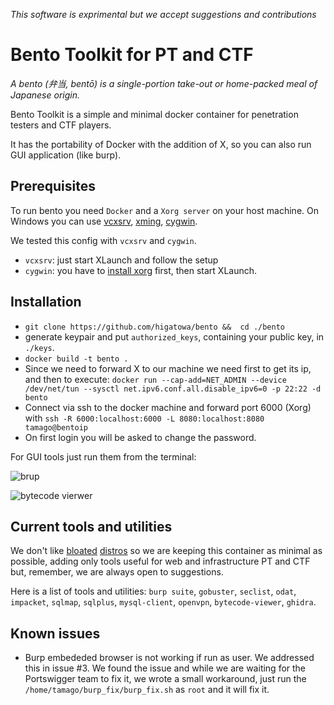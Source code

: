 _This software is exprimental but we accept suggestions and contributions_

# Bento Toolkit for PT and CTF

_A bento (弁当, bentō) is a single-portion take-out or home-packed meal of Japanese origin._

Bento Toolkit is a simple and minimal docker container for penetration testers and CTF players.

It has the portability of Docker with the addition of X, so you can also run GUI application (like burp).

## Prerequisites

To run bento you need `Docker`  and a `Xorg server` on your host machine.
On Windows you can use [vcxsrv](https://sourceforge.net/projects/vcxsrv/), [xming](https://sourceforge.net/projects/xming/), [cygwin](https://www.cygwin.com/).

We tested this config with `vcxsrv` and `cygwin`.

- `vcxsrv`: just start XLaunch and follow the setup
- `cygwin`: you have to [install xorg](https://x.cygwin.com/docs/ug/setup.html) first, then start XLaunch.
  
## Installation

- `git clone https://github.com/higatowa/bento &&  cd ./bento`
- generate keypair and put `authorized_keys`, containing your public key, in `./keys`.
- `docker build -t bento .`
- Since we need to forward X to our machine we need first to get its ip, and then to execute:
`docker run --cap-add=NET_ADMIN --device /dev/net/tun --sysctl net.ipv6.conf.all.disable_ipv6=0 -p 22:22 -d bento`
- Connect via ssh to the docker machine and forward port 6000 (Xorg) with `ssh -R 6000:localhost:6000 -L 8080:localhost:8080  tamago@bentoip`
- On first login you will be asked to change the password.

For GUI tools just run them from the terminal:

![brup](https://i.imgur.com/3kDhMGP.png)

![bytecode vierwer](https://imgur.com/LzktHZj.png)

## Current tools and utilities

We don't like [bloated](https://www.kali.org/) [distros](https://www.parrotsec.org/) so we are keeping this container as minimal as possible, adding only tools useful for web and infrastructure PT and CTF but, remember, we are always open to suggestions.

Here is a list of tools and utilities:
`burp suite`, `gobuster`, `seclist`, `odat`, `impacket`, `sqlmap`, `sqlplus`, `mysql-client`, `openvpn`, `bytecode-viewer`, `ghidra`.

## Known issues

- Burp embededed browser is not working if run as user.
    We addressed this in issue #3. We found the issue and while we are waiting for the Portswigger team to fix it, we wrote a small workaround, just run the `/home/tamago/burp_fix/burp_fix.sh` as `root` and it will fix it.